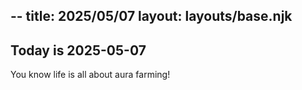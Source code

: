 --
title: 2025/05/07
layout: layouts/base.njk
---
## Today is 2025-05-07

You know life is all about aura farming!
